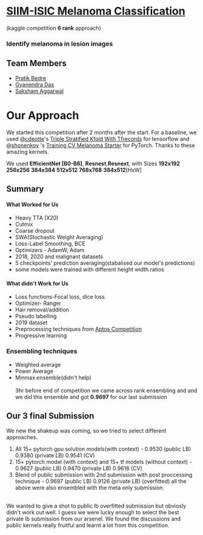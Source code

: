 # [SIIM-ISIC Melanoma Classification](https://www.kaggle.com/c/siim-isic-melanoma-classification) 
(kaggle competition **6 rank** approach)
### Identify melanoma in lesion images

## Team Members

- [Pratik Bedre](https://www.kaggle.com/cdeotte)
- [Gyanendra Das](https://github.com/Luckygyana)
- [Saksham Aggarwal](https://github.com/saksham20aggarwal)

# Our Approach

We started this competition after 2 months after the start. For a baseline, we used [@cdeotte](https://www.kaggle.com/cdeotte)'s [Triple Stratified Kfold With Tfrecords](https://www.kaggle.com/cdeotte/triple-stratified-kfold-with-tfrecords) for tensorflow and @[shonenkov](https://www.kaggle.com/shonenkov) 's [Training CV Melanoma Starter](https://www.kaggle.com/shonenkov/training-cv-melanoma-starter) for PyTorch.
Thanks to these amazing kernels.

We used **EfficientNet [B0-B6]**, **Resnest**,**Resnext**, with Sizes **192x192** **256x256** **384x384** **512x512** **768x768** **384x512**[HxW]

## Summary

#### What Worked for Us

- Heavy TTA (X20)
- Cutmix
- Coarse dropout
- SWA(Stochastic Weight Averaging)
- Loss-Label Smoothing, BCE
- Optimizers - AdamW, Adam
- 2018, 2020 and malignant datasets
- 5 checkpoints' prediction averaging(stabalised our model's predictions)
- some models were trained with different height width ratios

#### What didn't Work for Us

- Loss functions-Focal loss, dice loss
- Optimizer- Ranger
- Hair removal/addition
- Pseudo labelling
- 2019 dataset
- Preprocessing techniques from [Aptos Competition](https://www.kaggle.com/c/aptos2019-blindness-detection)
- Progressive learning

### Ensembling techniques

- Weighted average
- Power Average
- Minmax ensemble(didn't help)<br>
<br>3hr before end of competition we came across rank ensembling and and we did this ensemble and got **0.9697** for our last submission

## Our 3 final Submission

We new the shakeup was coming, so we tried to select different approaches.

1.  All 15+ pytorch gpu solution models(with context) - 0.9530 (public LB) 0.9380 (private LB) 0.9541 (CV)
2.  15+ pytorch model (with context) and 15+ tf models (without context) - 0.9627 (public LB) 0.9470 (private LB) 0.9618 (CV)
3.  Blend of public submission with 2nd submission with post proccessing technique - 0.9697 (public LB) 0.9126 (private LB) (overfitted)
all the above were also ensembled with the meta only submission.
<br>
    We wanted to give a shot to public lb overfitted submission but obviosly didn't work out well.
    I guess we were lucky enough to select the best private lb submission from our arsenel.
    We found the discussions and public kernels really fruitful and learnt a lot from this competition.

